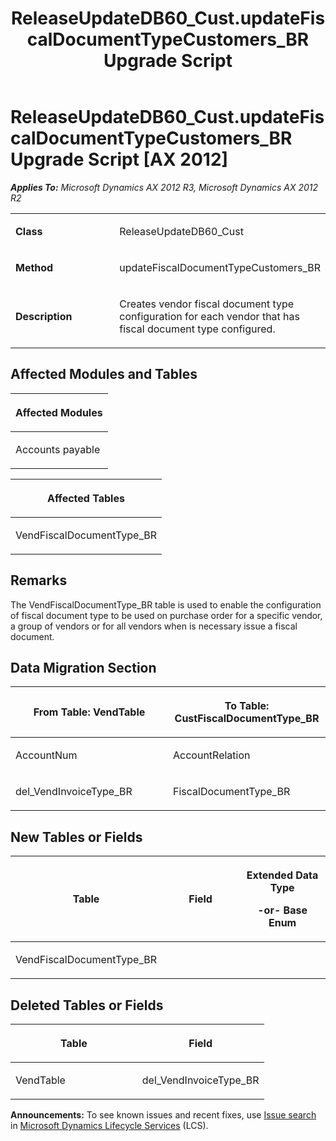 ﻿---
title: ReleaseUpdateDB60_Cust.updateFiscalDocumentTypeCustomers_BR Upgrade Script
TOCTitle: ReleaseUpdateDB60_Cust.updateFiscalDocumentTypeCustomers_BR Upgrade Script
ms:assetid: 45f71a7b-2430-5285-16e5-0f02f43b8581
ms:mtpsurl: https://msdn.microsoft.com/en-us/library/JJ718948(v=AX.60)
ms:contentKeyID: 49707982
ms.date: 05/18/2015
mtps_version: v=AX.60
---

# ReleaseUpdateDB60\_Cust.updateFiscalDocumentTypeCustomers\_BR Upgrade Script [AX 2012]


_**Applies To:** Microsoft Dynamics AX 2012 R3, Microsoft Dynamics AX 2012 R2_

<table>
<colgroup>
<col style="width: 50%" />
<col style="width: 50%" />
</colgroup>
<tbody>
<tr class="odd">
<td><p><strong>Class</strong></p></td>
<td><p>ReleaseUpdateDB60_Cust</p></td>
</tr>
<tr class="even">
<td><p><strong>Method</strong></p></td>
<td><p>updateFiscalDocumentTypeCustomers_BR</p></td>
</tr>
<tr class="odd">
<td><p><strong>Description</strong></p></td>
<td><p>Creates vendor fiscal document type configuration for each vendor that has fiscal document type configured.</p></td>
</tr>
</tbody>
</table>


## Affected Modules and Tables

<table>
<colgroup>
<col style="width: 100%" />
</colgroup>
<thead>
<tr class="header">
<th><p>Affected Modules</p></th>
</tr>
</thead>
<tbody>
<tr class="odd">
<td><p>Accounts payable</p></td>
</tr>
</tbody>
</table>


<table>
<colgroup>
<col style="width: 100%" />
</colgroup>
<thead>
<tr class="header">
<th><p>Affected Tables</p></th>
</tr>
</thead>
<tbody>
<tr class="odd">
<td><p>VendFiscalDocumentType_BR</p></td>
</tr>
</tbody>
</table>


## Remarks

The VendFiscalDocumentType\_BR table is used to enable the configuration of fiscal document type to be used on purchase order for a specific vendor, a group of vendors or for all vendors when is necessary issue a fiscal document.

## Data Migration Section

<table>
<colgroup>
<col style="width: 50%" />
<col style="width: 50%" />
</colgroup>
<thead>
<tr class="header">
<th><p>From Table: VendTable</p></th>
<th><p>To Table: CustFiscalDocumentType_BR</p></th>
</tr>
</thead>
<tbody>
<tr class="odd">
<td><p>AccountNum</p></td>
<td><p>AccountRelation</p></td>
</tr>
<tr class="even">
<td><p>del_VendInvoiceType_BR</p></td>
<td><p>FiscalDocumentType_BR</p></td>
</tr>
</tbody>
</table>


## New Tables or Fields

<table>
<colgroup>
<col style="width: 33%" />
<col style="width: 33%" />
<col style="width: 33%" />
</colgroup>
<thead>
<tr class="header">
<th><p>Table</p></th>
<th><p>Field</p></th>
<th><p>Extended Data Type</p>
<p>-or- Base Enum</p></th>
</tr>
</thead>
<tbody>
<tr class="odd">
<td><p>VendFiscalDocumentType_BR</p></td>
<td><p></p></td>
<td><p></p></td>
</tr>
</tbody>
</table>


## Deleted Tables or Fields

<table>
<colgroup>
<col style="width: 50%" />
<col style="width: 50%" />
</colgroup>
<thead>
<tr class="header">
<th><p>Table</p></th>
<th><p>Field</p></th>
</tr>
</thead>
<tbody>
<tr class="odd">
<td><p>VendTable</p></td>
<td><p>del_VendInvoiceType_BR</p></td>
</tr>
</tbody>
</table>

  
**Announcements:** To see known issues and recent fixes, use [Issue search](http://go.microsoft.com/fwlink/?linkid=389258) in [Microsoft Dynamics Lifecycle Services](http://go.microsoft.com/fwlink/?linkid=306505) (LCS).

